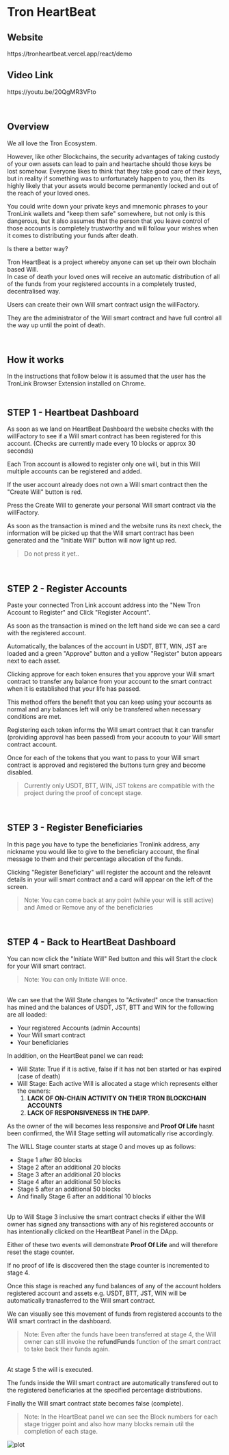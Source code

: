 # Tron HeartBeat

## Website

<p> https://tronheartbeat.vercel.app/react/demo </p>

## Video Link

<p> https://youtu.be/20QgMR3VFto </p>

<br>

## Overview

<p>
We all love the Tron Ecosystem.

However, like other Blockchains, the security advantages of taking custody of your own assets can lead to pain and heartache should those keys be lost somehow.
Everyone likes to think that they take good care of their keys, but in reality if something was to unfortunately happen to you, then its highly likely that your assets would become permanently locked and out of the reach of your loved ones.

You could write down your private keys and mnemonic phrases to your TronLink wallets and "keep them safe" somewhere, but not only is this dangerous, but it also assumes that the person that you leave control of those accounts is completely trustworthy and will follow your wishes when it comes to distributing your funds after death.

Is there a better way?

Tron HeartBeat is a project whereby anyone can set up their own blochain based Will.
<br>
In case of death your loved ones will receive an automatic distribution of all of the funds from your registered accounts in a completely trusted, decentralised way.

Users can create their own Will smart contract usign the willFactory.

They are the administrator of the Will smart contract and have full control all the way up until the point of death.

<p>
<br>

## How it works

<p>
In the instructions that follow below it is assumed that the user has the TronLink Browser Extension installed on Chrome.
<br>

<br>

## STEP 1 - Heartbeat Dashboard

<p>
As soon as we land on HeartBeat Dashboard the website checks with the willFactory to see if a Will smart contract has been registered for this account. (Checks are currently made every 10 blocks or approx 30 seconds)

Each Tron account is allowed to register only one will, but in this Will multiple accounts can be registered and added.

If the user account already does not own a Will smart contract then the "Create Will" button is red.

Press the Create Will to generate your personal Will smart contract via the willFactory.

As soon as the transaction is mined and the website runs its next check, the information will be picked up that the Will smart contract has been generated and the "Initiate Will" button will now light up red.

> Do not press it yet..

<br>

## STEP 2 - Register Accounts

<p>
Paste your connected Tron Link account address into the "New Tron Account to Register" and Click "Register Account".

As soon as the transaction is mined on the left hand side we can see a card with the registered account.

Automatically, the balances of the account in USDT, BTT, WIN, JST are loaded and a green "Approve" button and a yellow "Register" buton appears next to each asset.

Clicking approve for each token ensures that you approve your Will smart contract to transfer any balance from your account to the smart contract when it is established that your life has passed.

This method offers the benefit that you can keep using your accounts as normal and any balances left will only be transfered when necessary conditions are met.

Registering each token informs the Will smart contract that it can transfer (proividing approval has been passed) from your accoutn to your Will smart contract account.

Once for each of the tokens that you want to pass to your Will smart contract is approved and registered the buttons turn grey and become disabled.

> Currently only USDT, BTT, WIN, JST tokens are compatible with the project during the proof of concept stage.

<br>

## STEP 3 - Register Beneficiaries

<p>
In this page you have to type the beneficiaries Tronlink address, any nickname you would like to give to the beneficiary account, the final message to them and their percentage allocation of the funds.

Clicking "Register Beneficiary" will register the account and the releavnt details in your will smart contract and a card will appear on the left of the screen.

> Note: You can come back at any point (while your will is still active) and Amed or Remove any of the beneficiaries

<br>

## STEP 4 - Back to HeartBeat Dashboard

<p>
You can now click the "Initiate Will" Red button and this will Start the clock for your Will smart contract.

> Note: You can only Initiate Will once.

<br>
We can see that the Will State changes to "Activated" once the transaction has mined and the balances of USDT, JST, BTT and WIN for the following are all loaded:

- Your registered Accounts (admin Accounts)
- Your Will smart contract
- Your beneficiaries

In addition, on the HeartBeat panel we can read:

- Will State: True if it is active, false if it has not ben started or has expired (case of death)
- Will Stage: Each active Will is allocated a stage which represents either the owners:
  1. **LACK OF ON-CHAIN ACTIVITY ON THEIR TRON BLOCKCHAIN ACCOUNTS**
  2. **LACK OF RESPONSIVENESS IN THE DAPP**.

As the owner of the will becomes less responsive and **Proof Of Life** hasnt been confirmed, the Will Stage setting will automatically rise accordingly.

The WILL Stage counter starts at stage 0 and moves up as follows:

- Stage 1 after 80 blocks
- Stage 2 after an additional 20 blocks
- Stage 3 after an additional 20 blocks
- Stage 4 after an additional 50 blocks
- Stage 5 after an additional 50 blocks
- And finally Stage 6 after an additional 10 blocks

<br>
Up to Will Stage 3 inclusive the smart contract checks if either the Will owner has signed any transactions with any of his registered accounts or has intentionally clicked on the HeartBeat Panel in the DApp.

Either of these two events will demonstrate **Proof Of Life** and will therefore reset the stage counter.

If no proof of life is discovered then the stage counter is incremented to stage 4.

Once this stage is reached any fund balances of any of the account holders registered account and assets e.g. USDT, BTT, JST, WIN will be automatically tranasferred to the Will smart contract.

We can visually see this movement of funds from registered accounts to the Will smart contract in the dashboard.

> Note: Even after the funds have been transferred at stage 4, the Will owner can still invoke the **refundFunds** function of the smart contract to take back their funds again.

<br>
At stage 5 the will is executed.

The funds inside the Will smart contract are automatically transfered out to the registered beneficiaries at the specified percentage distributions.

Finally the Will smart contract state becomes false (complete).

> Note: In the HeartBeat panel we can see the Block numbers for each stage trigger point and also how many blocks remain util the completion of each stage.
> <br>

![plot](./Printscreens/Intro.png)
